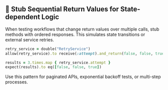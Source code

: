 ## 🔄 Stub Sequential Return Values for State-dependent Logic

When testing workflows that change return values over multiple calls, stub methods with ordered responses. This simulates state transitions or external service retries.

```ruby
retry_service = double("RetryService")
allow(retry_service).to receive(:attempt).and_return(false, false, true)

results = 3.times.map { retry_service.attempt }
expect(results).to eq([false, false, true])
```

Use this pattern for paginated APIs, exponential backoff tests, or multi-step processes.